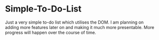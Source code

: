 # Simple-To-Do-List

Just a very simple to-do list which utilises the DOM. I am planning on adding more features later on and making it much more presentable.
More progress will happen over the course of time.
